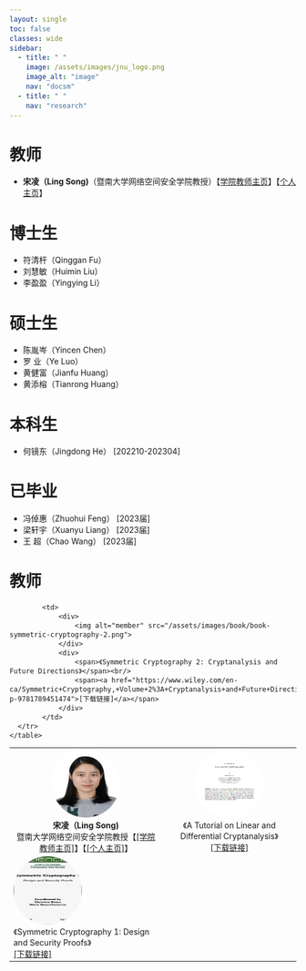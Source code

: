 ```yaml
---
layout: single
toc: false
classes: wide
sidebar:
  - title: " "
    image: /assets/images/jnu_logo.png
    image_alt: "image"
    nav: "docsm"
  - title: " "
    nav: "research"  
---
```


# 教师

- **宋凌（Ling Song)**（暨南大学网络空间安全学院教授）【[学院教师主页](https://cybsec.jnu.edu.cn/2023/1120/c39591a781833/page.htm)】【[个人主页](https://sites.google.com/view/ling-song/home)】


# 博士生

- 符清杆（Qinggan Fu）
- 刘慧敏（Huimin Liu）
- 李盈盈（Yingying Li）


# 硕士生

- 陈胤岑（Yincen Chen）
- 罗  业（Ye Luo）
- 黄健富（Jianfu Huang）
- 黄添榕（Tianrong Huang）


# 本科生

- 何镜东（Jingdong He）  [202210-202304]

# 已毕业

- 冯倬惠（Zhuohui Feng） [2023届]
- 梁轩宇（Xuanyu Liang） [2023届]
- 王  超（Chao Wang） [2023届]



<style type="text/css">
    .member-img-container img {
        width: 120px; 
        height: 120px; 
        border-radius: 50%;
        overflow: hidden;
    }
</style>
# 教师
<div class="member-img-container">
    <table width="100%">
        <tr align="center">
            <td>
                <div>
                    <img alt="member" src="/assets/images/members/mem-songling.jpg">
                </div>
                <div>
                    <span><b>宋凌（Ling Song)</b><br/>
                    <span>暨南大学网络空间安全学院教授【<a href="https://cybsec.jnu.edu.cn/2023/1120/c39591a781833/page.htm">[学院教师主页]</a>】【<a href="https://sites.google.com/view/ling-song/home">[个人主页]</a>】</span>
                </div>
            </td>
            <td>
                <div>
                    <img alt="member" src="/assets/images/book/book-a-tutorail.png">
                </div>
                <div>
                    <span>《A Tutorial on Linear and Differential Cryptanalysis》</span><br/>
                    <span><a href="http://www.cs.bc.edu/~straubin/crypto2017/heys.pdf">[下载链接]</a></span>
                </div>
            </td>
        </tr>
         <td title="内部电子版，仅供学习，可联系songlingcs@163.com">
                <div>
                    <img alt="member" src="/assets/images/book/book-symmetric-cryptography-1.png">
                </div>
                <div >
                    <span>《Symmetric Cryptography 1: Design and Security Proofs》</span><br/>
                    <span><a href="https://www.wiley.com/en-ca/Symmetric+Cryptography%2C+Volume+1%3A+Design+and+Security+Proofs-p-9781394256341">[下载链接]</a></span>
                </div>
            </td>
         <tr align="center">

            <td>
                <div>
                    <img alt="member" src="/assets/images/book/book-symmetric-cryptography-2.png">
                </div>
                <div>
                    <span>《Symmetric Cryptography 2: Cryptanalysis and Future Directions》</span><br/>
                    <span><a href="https://www.wiley.com/en-ca/Symmetric+Cryptography,+Volume+2%3A+Cryptanalysis+and+Future+Directions-p-9781789451474">[下载链接]</a></span>
                </div>
            </td>
      </tr>
    </table>
</div>








